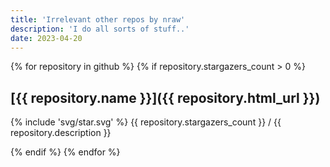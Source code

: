 ```yaml
---
title: 'Irrelevant other repos by nraw'
description: 'I do all sorts of stuff..'
date: 2023-04-20
---
```



{% for repository in github  %}
{% if repository.stargazers_count > 0 %}

## [{{ repository.name }}]({{ repository.html_url }})

{% include 'svg/star.svg' %} {{ repository.stargazers_count }} / {{ repository.description }}

{% endif %}
{% endfor %}
